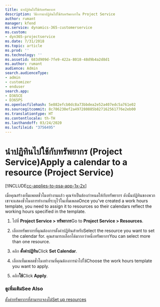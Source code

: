 ```yaml
---
title: นำปฏิทินไปใช้กับทรัพยากร
description: วิธีการนำปฏิทินไปใช้กับทรัพยากรใน Project Service
author: rumant
manager: kfend
ms.service: dynamics-365-customerservice
ms.custom:
- dyn365-projectservice
ms.date: 7/31/2018
ms.topic: article
ms.prod: ''
ms.technology: ''
ms.assetid: 683d909d-7fe9-422a-8018-48d9b4a2d8d1
ms.author: rumant
audience: Admin
search.audienceType:
- admin
- customizer
- enduser
search.app:
- D365CE
- D365PS
ms.openlocfilehash: 5e882efcb0dc8a73bbdea2e52a407edc5a761e02
ms.sourcegitcommit: 8c786230ef2a497280885b827162561776e2eb00
ms.translationtype: HT
ms.contentlocale: th-TH
ms.lasthandoff: 03/24/2020
ms.locfileid: "3756495"
---
```

# <a name="apply-a-calendar-to-a-resource-project-service"></a><span data-ttu-id="f64fc-103">นำปฏิทินไปใช้กับทรัพยากร (Project Service)</span><span class="sxs-lookup"><span data-stu-id="f64fc-103">Apply a calendar to a resource (Project Service)</span></span>

[!INCLUDE[cc-applies-to-psa-app-1x-2x](../includes/cc-applies-to-psa-app-1x-2x.md)]

<span data-ttu-id="f64fc-104">เมื่อคุณสร้างเท็มเพลตชั่วโมงทำงานแล้ว คุณจำเป็นต้องกำหนดให้กับทรัพยากร ดังนั้นปฏิทินของพวกเขาจะแสดงชั่วโมงการทำงานที่ระบุไว้ในเท็มเพลต</span><span class="sxs-lookup"><span data-stu-id="f64fc-104">Once you’ve created a work hours template, you need to assign it to resources so their calendars reflect the working hours specified in the template.</span></span>  
  
1.  <span data-ttu-id="f64fc-105">ไปที่ **Project Service > ทรัพยากร**</span><span class="sxs-lookup"><span data-stu-id="f64fc-105">Go to **Project Service > Resources**.</span></span>  
  
2.  <span data-ttu-id="f64fc-106">เลือกทรัพยากรที่คุณต้องการตั้งค่าปฏิทินสำหรับ</span><span class="sxs-lookup"><span data-stu-id="f64fc-106">Select the resource you want to set the calendar for.</span></span> <span data-ttu-id="f64fc-107">คุณสามารถเลือกได้มากกว่าหนึ่งทรัพยากร</span><span class="sxs-lookup"><span data-stu-id="f64fc-107">You can select more than one resource.</span></span>  
  
3.  <span data-ttu-id="f64fc-108">คลิก **ตั้งค่าปฏิทิน**</span><span class="sxs-lookup"><span data-stu-id="f64fc-108">Click **Set Calendar**.</span></span>  
  
4.  <span data-ttu-id="f64fc-109">เลือกเท็มเพลตชั่วโมงทำงานที่คุณต้องการนำไปใช้</span><span class="sxs-lookup"><span data-stu-id="f64fc-109">Choose the work hours template you want to apply.</span></span>  
  
5.  <span data-ttu-id="f64fc-110">คลิก**ใช้**</span><span class="sxs-lookup"><span data-stu-id="f64fc-110">Click **Apply**.</span></span>  
  
### <a name="see-also"></a><span data-ttu-id="f64fc-111">ดูเพิ่มเติม</span><span class="sxs-lookup"><span data-stu-id="f64fc-111">See Also</span></span>  
 [<span data-ttu-id="f64fc-112">ตั้งค่าทรัพยากรที่สามารถจองได้</span><span class="sxs-lookup"><span data-stu-id="f64fc-112">Set up resources</span></span>](../project-service/set-up-resources.md)
